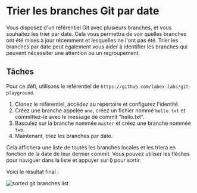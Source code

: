 # Trier les branches Git par date

Vous disposez d'un référentiel Git avec plusieurs branches, et vous souhaitez les trier par date. Cela vous permettra de voir quelles branches ont été mises à jour récemment et lesquelles ne l'ont pas été. Trier les branches par date peut également vous aider à identifier les branches qui peuvent nécessiter une attention ou un regroupement.

## Tâches

Pour ce défi, utilisons le référentiel de `https://github.com/labex-labs/git-playground`.

1. Clonez le référentiel, accédez au répertoire et configurez l'identité.
2. Créez une branche appelée `one`, créez un fichier nommé `hello.txt` et committez-le avec le message de commit "hello.txt".
3. Basculez sur la branche nommée `master` et créez une branche nommée `two`.
4. Maintenant, triez les branches par date.

Cela affichera une liste de toutes les branches locales et les triera en fonction de la date de leur dernier commit. Vous pouvez utiliser les flèches pour naviguer dans la liste et appuyer sur <kbd>Q</kbd> pour sortir.

Voici le résultat final :

![sorted git branches list](../assets/challenge-sort-branches-by-date.png)

